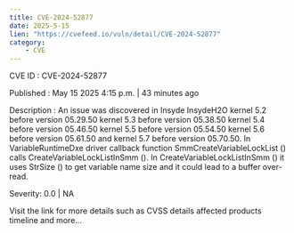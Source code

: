 ```yaml
---
title: CVE-2024-52877
date: 2025-5-15
lien: "https://cvefeed.io/vuln/detail/CVE-2024-52877"
category:
    - CVE
---
```


CVE ID : CVE-2024-52877

Published :  May 15
2025
4:15 p.m. | 43 minutes ago

Description : An issue was discovered in Insyde InsydeH2O kernel 5.2 before version 05.29.50
kernel 5.3 before version 05.38.50
kernel 5.4 before version 05.46.50
kernel 5.5 before version 05.54.50
kernel 5.6 before version 05.61.50
and kernel 5.7 before version 05.70.50. In VariableRuntimeDxe driver
callback function SmmCreateVariableLockList () calls CreateVariableLockListInSmm (). In CreateVariableLockListInSmm ()
it uses StrSize () to get variable name size and it could lead to a buffer over-read.

Severity: 0.0 | NA

Visit the link for more details
such as CVSS details
affected products
timeline
and more...
